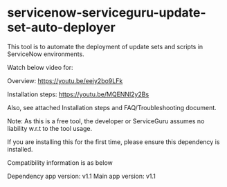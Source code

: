 # servicenow-serviceguru-update-set-auto-deployer

This tool is to automate the deployment of update sets and scripts in ServiceNow environments.

Watch below video for:

Overview: https://youtu.be/eeiy2bo9LFk

Installation steps: https://youtu.be/MQENNl2y2Bs

Also, see attached Installation steps and FAQ/Troubleshooting document.

Note: As this is a free tool, the developer or ServiceGuru assumes no liability w.r.t to the tool usage.

If you are installing this for the first time, please ensure this dependency is installed.

Compatibility information is as below

Dependency app version: v1.1
Main app version: v1.1
